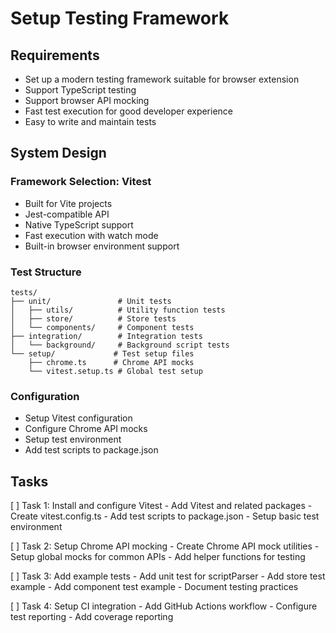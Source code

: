 # Setup Testing Framework

## Requirements
- Set up a modern testing framework suitable for browser extension
- Support TypeScript testing
- Support browser API mocking
- Fast test execution for good developer experience
- Easy to write and maintain tests

## System Design

### Framework Selection: Vitest
- Built for Vite projects
- Jest-compatible API
- Native TypeScript support
- Fast execution with watch mode
- Built-in browser environment support

### Test Structure
```
tests/
├── unit/               # Unit tests
│   ├── utils/          # Utility function tests
│   ├── store/          # Store tests
│   └── components/     # Component tests
├── integration/        # Integration tests
│   └── background/     # Background script tests
└── setup/             # Test setup files
    ├── chrome.ts      # Chrome API mocks
    └── vitest.setup.ts # Global test setup
```

### Configuration
- Setup Vitest configuration
- Configure Chrome API mocks
- Setup test environment
- Add test scripts to package.json

## Tasks
[ ] Task 1: Install and configure Vitest
    - Add Vitest and related packages
    - Create vitest.config.ts
    - Add test scripts to package.json
    - Setup basic test environment

[ ] Task 2: Setup Chrome API mocking
    - Create Chrome API mock utilities
    - Setup global mocks for common APIs
    - Add helper functions for testing

[ ] Task 3: Add example tests
    - Add unit test for scriptParser
    - Add store test example
    - Add component test example
    - Document testing practices

[ ] Task 4: Setup CI integration
    - Add GitHub Actions workflow
    - Configure test reporting
    - Add coverage reporting